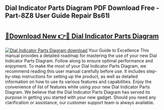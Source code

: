 ## Dial Indicator Parts Diagram PDF Download Free - Part-8Z8 User Guide Repair Bs61I

# <h2><a href="http://dfphszo.blite.top/?on=Dial+Indicator+Parts+Diagram">🔗Download New 👉🔴 Dial Indicator Parts Diagram</a></h2>

[![Dial Indicator Parts Diagram download](https://i.imgur.com/lujVjoI.png)](http://dfphszo.blite.top/?on=Dial+Indicator+Parts+Diagram)
Your Guide to Excellence This manual provides a detailed roadmap for mastering the use of your new Dial Indicator Parts Diagram. Follow along to ensure optimal performance and enjoyment. To make the most of your Dial Indicator Parts Diagram, we recommend reading this user manual carefully before use. It includes step-by-step instructions for setting up the product, as well as detailed information on how to use its various features and capabilities. Enjoy the convenience of list of features while using your new Dial Indicator Parts Diagram. We believe that the Dial Indicator Parts Diagram has served its purpose in getting you started with your new gadget. Should you need any clarification or assistance, our customer support team is always available.
